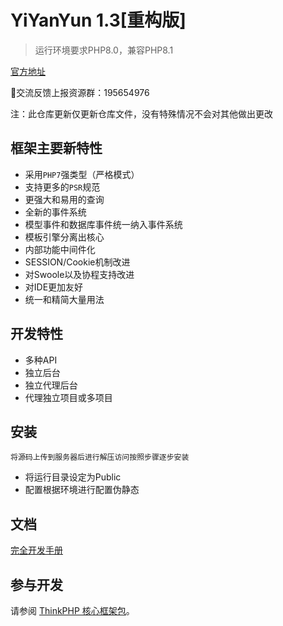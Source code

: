 YiYanYun 1.3[重构版]
===============
> 运行环境要求PHP8.0，兼容PHP8.1

[官方地址](https://github.com/yiyanyun/free)

🐧交流反馈上报资源群：195654976

注：此仓库更新仅更新仓库文件，没有特殊情况不会对其他做出更改

## 框架主要新特性

* 采用`PHP7`强类型（严格模式）
* 支持更多的`PSR`规范
* 更强大和易用的查询
* 全新的事件系统
* 模型事件和数据库事件统一纳入事件系统
* 模板引擎分离出核心
* 内部功能中间件化
* SESSION/Cookie机制改进
* 对Swoole以及协程支持改进
* 对IDE更加友好
* 统一和精简大量用法

##  开发特性
* 多种API
* 独立后台
* 独立代理后台
* 代理独立项目或多项目
## 安装

~~~
将源码上传到服务器后进行解压访问按照步骤逐步安装
~~~
* 将运行目录设定为Public
* 配置根据环境进行配置伪静态

## 文档

[完全开发手册](https://github.com/yiyanyun/free)

## 参与开发

请参阅 [ThinkPHP 核心框架包](https://github.com/top-think/framework)。

